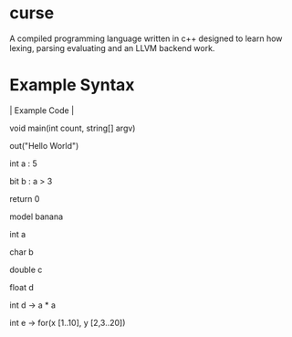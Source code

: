 # curse
A compiled programming language written in c++ designed to learn how lexing, parsing evaluating and an LLVM backend work.

<h1>Example Syntax</h1>
<p>| Example Code |<p>
<p>void main(int count, string[] argv)</p>
<p>  out("Hello World")</p>
<p>  int a : 5</p>
<p>  bit b : a > 3</p>
<p>  return 0</p>
<p></p>
<p>model banana</p>
<p>  int a</p>
<p>  char b</p>
<p>  double c</p>
<p>  float d</p>
<p>  int d -> a * a</p>
<p>  int e -> for(x [1..10], y [2,3..20]) </p>
